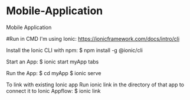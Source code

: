# Mobile-Application
Mobile Application 

#Run in CMD
I'm using Ionic: https://ionicframework.com/docs/intro/cli

Install the Ionic CLI with npm:
$ npm install -g @ionic/cli

Start an App:
$ ionic start myApp tabs

Run the App:
$ cd myApp
$ ionic serve

To link with existing Ionic app
Run ionic link in the directory of that app to connect it to Ionic Appflow:
$ ionic link

